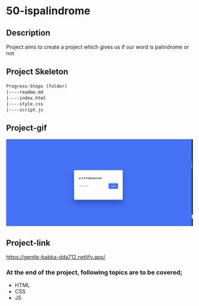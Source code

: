 # 50-ispalindrome
## Description
Project aims to create a project which gives us if our word is palindrome or not
## Project Skeleton
```
Progress-Steps (folder)
|----readme.md
|----index.html
|----style.css
|----script.js
```
## Project-gif
![IOS-Calculator](https://github.com/achieve-software/achieve-software/blob/main/img/ispalindrome.gif?raw=true)
## Project-link
https://gentle-babka-dda712.netlify.app/
### At the end of the project, following topics are to be covered;
- HTML
- CSS
- JS
